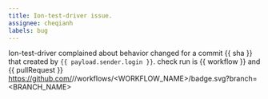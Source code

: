 ```yaml
---
title: Ion-test-driver issue.
assignee: cheqianh
labels: bug
---
```

Ion-test-driver complained about behavior changed for a commit {{ sha }} that created by `{{ payload.sender.login }}`.
check run is {{ workflow }} and {{ pullRequest }}
https://github.com/<OWNER>/<REPOSITORY>/workflows/<WORKFLOW_NAME>/badge.svg?branch=<BRANCH_NAME>